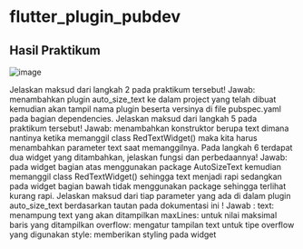 # flutter_plugin_pubdev

## Hasil Praktikum
![image](https://user-images.githubusercontent.com/64391578/188362324-6be4659e-f0c2-4878-bba2-5469f77fb3f0.png)

Jelaskan maksud dari langkah 2 pada praktikum tersebut!
Jawab: menambahkan plugin auto_size_text ke dalam project yang telah dibuat kemudian akan tampil nama plugin beserta versinya di file pubspec.yaml pada bagian dependencies.
Jelaskan maksud dari langkah 5 pada praktikum tersebut!
Jawab: menambahkan konstruktor berupa text dimana nantinya ketika memanggil class RedTextWidget() maka kita harus menambahkan parameter text saat memanggilnya.
Pada langkah 6 terdapat dua widget yang ditambahkan, jelaskan fungsi dan perbedaannya!
Jawab: pada widget bagian atas menggunakan package AutoSizeText kemudian memanggil class RedTextWidget() sehingga text menjadi rapi sedangkan pada widget bagian bawah tidak menggunakan package sehingga terlihat kurang rapi.
Jelaskan maksud dari tiap parameter yang ada di dalam plugin auto_size_text berdasarkan tautan pada dokumentasi ini !
Jawab : 
text: menampung text yang akan ditampilkan
maxLines: untuk nilai maksimal baris yang ditampilkan
overflow: mengatur tampilan text untuk tipe overflow yang digunakan
style: memberikan styling pada widget
